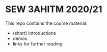 # SEW 3AHITM 2020/21

This repo contains the course material:

- (short) introductions
- demos
- links for further reading